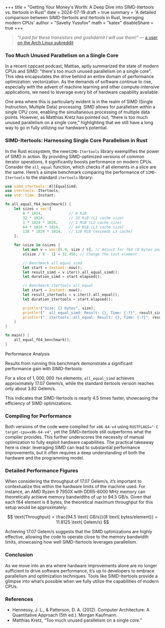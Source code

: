 +++
title = "Getting Your Money's Worth: A Deep Dive into SIMD-Itertools vs. Itertools in Rust"
date = 2024-07-19
draft = true
summary = 'A detailed comparison between SIMD-Itertools and itertools in Rust, leveraging modern CPUs'
author = "Saveliy Yusufov"
math = "katex"
disableShare = true
+++

> *“I paid for these transistors and goshdarnit I will use them!”* 
> — [a user on the Arch Linux subreddit](https://www.reddit.com/r/archlinux/comments/18i2vb1/alhp_archlinux_recompiled_now_with_x8664v4_avx512/kdbljff/)

### Too Much Unused Parallelism on a Single Core

In a recent cppcast podcast, Mattias, aptly summarized the state of modern CPUs and SIMD: "there's too much unused parallelism on a single core". This idea encapsulates the drive behind an entire domain of performance optimization: vectorization. As the demands of software continue to rise, especially with the advent of machine learning and other compute-intensive applications, we need to leverage every bit of hardware capability available.

One area where this is particularly evident is in the realm of SIMD (Single Instruction, Multiple Data) processing. SIMD allows for parallelism within a single CPU core, enabling the simultaneous processing of multiple data points. However, as Matthias Kretz has pointed out, “there is too much unused parallelism on a single core,” highlighting that we still have a long way to go in fully utilizing our hardware’s potential.

### SIMD-Itertools: Harnessing Single Core Parallelism in Rust

In the Rust ecosystem, the new`SIMD-Itertools` library exemplifies the power of SIMD in action. By providing SIMD-optimized versions of common iterator operations, it significantly boosts performance on modern CPUs. Consider the `all_equal` function, which checks if all elements in a slice are the same. Here’s a simple benchmark comparing the performance of `SIMD-Itertools` to the standard `itertools` library:

```rust
use simd_itertools::AllEqualSimd;
use itertools::Itertools;
use std::time::Instant;

fn all_equal_f64_benchmark() {
    let sizes = vec![
        8 * 1024,            // 8 KiB
        32 * 1024,           // 32 KiB (L1 cache size)
        1 * 1024 * 1024,     // 1 MiB (L2 cache size)
        64 * 1024 * 1024,    // 64 MiB (L3 cache size)
        128 * 1024 * 1024,   // 128 MiB (exceeds L3 cache)
    ];

    for &size in &sizes {
        let mut v = vec![5.0; size / 8]; // Adjust for f64 (8 bytes per element)
        v[size / 8 - 1] = 32.456; // Change the last element

        // Benchmark all_equal_simd
        let start = Instant::now();
        let result_simd = v.iter().all_equal_simd();
        let duration_simd = start.elapsed();

        // Benchmark itertools all_equal
        let start = Instant::now();
        let result_itertools = v.iter().all_equal();
        let duration_itertools = start.elapsed();

        println!("Size: {} bytes", size);
        println!("  all_equal_simd: Result: {}, Time: {:?}", result_simd, duration_simd);
        println!("  itertools::all_equal: Result: {}, Time: {:?}", result_itertools, duration_itertools);
    }
}

fn main() {
    all_equal_f64_benchmark();
}
```

Performance Analysis

Results from running this benchmark demonstrate a significant performance gain with SIMD-Itertools:

For a slice of $1,000,000$ $\texttt{f64}$ elements, `all_equal_simd` achieves approximately $17.07$ $\text{Gelem/s}$, while the standard itertools version reaches only about $3.82$ $\text{Gelem/s}$.

This indicates that SIMD-Itertools is nearly 4.5 times faster, showcasing the efficiency of SIMD optimizations.

### Compiling for Performance

Both versions of the code were compiled for `x86-64-v4` using `RUSTFLAGS="-C target-cpu=x86-64-v4"`, yet the SIMD-itertools still outperforms what the compiler provides. This further underscores the necessity of manual optimization to fully exploit hardware capabilities. The practical takeaway here is clear: leveraging SIMD can lead to substantial performance improvements, but it often requires a deep understanding of both the hardware and the programming model.

### Detailed Performance Figures

When considering the throughput of 17.07 Gelem/s, it’s important to contextualize this within the hardware limits of the machine used. For instance, an AMD Ryzen 9 7950X with DDR5-6000 MHz memory can theoretically achieve memory bandwidths of up to 94.5 GB/s. Given that each f64 element is 8 bytes, the theoretical maximum throughput for this setup would be approximately:

$$ \text{Throughput} = \frac{94.5 \text{ GB/s}}{8 \text{ bytes/element}} = 11.8125 \text{ Gelem/s} $$

Achieving $17.07$ Gelem/s suggests that the SIMD optimizations are highly effective, allowing the code to operate close to the memory bandwidth limits, showcasing how well SIMD-Itertools leverages parallelism.

### Conclusion

As we move into an era where hardware improvements alone are no longer sufficient to drive software performance, it’s up to developers to embrace parallelism and optimization techniques. Tools like SIMD-Itertools provide a glimpse into what’s possible when we fully utilize the capabilities of modern 
CPUs.

### References

-	Hennessy, J. L., & Patterson, D. A. (2012). Computer Architecture: A Quantitative Approach (5th ed.). Morgan Kaufmann.
-	Matthias Kretz, “Too much unused parallelism on a single core.”